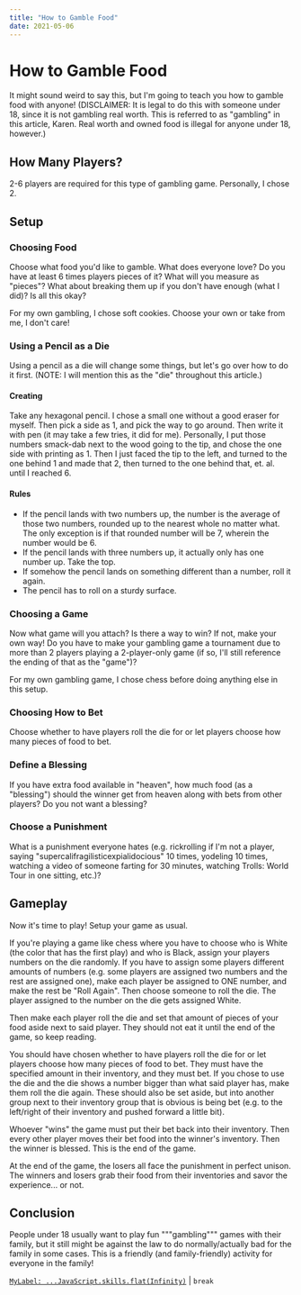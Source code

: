 ```yaml
---
title: "How to Gamble Food"
date: 2021-05-06
---
```


[prev]: https://javascriptlearner815.github.io/blog/2021/05/02/js-flat-spread-label.md

# How to Gamble Food

It might sound weird to say this, but I'm going to teach you how to gamble food with anyone! (DISCLAIMER: It is legal to do this with someone under 18, since it is not gambling real worth. This is referred to as "gambling" in this article, Karen. Real worth and owned food is illegal for anyone under 18, however.)

## How Many Players?

2-6 players are required for this type of gambling game. Personally, I chose 2.

## Setup

### Choosing Food

Choose what food you'd like to gamble. What does everyone love? Do you have at least 6 times players pieces of it? What will you measure as "pieces"? What about breaking them up if you don't have enough (what I did)? Is all this okay?

For my own gambling, I chose soft cookies. Choose your own or take from me, I don't care!

### Using a Pencil as a Die

Using a pencil as a die will change some things, but let's go over how to do it first. (NOTE: I will mention this as the "die" throughout this article.)

#### Creating

Take any hexagonal pencil. I chose a small one without a good eraser for myself. Then pick a side as 1, and pick the way to go around. Then write it with pen (it may take a few tries, it did for me). Personally, I put those numbers smack-dab next to the wood going to the tip, and chose the one side with printing as 1. Then I just faced the tip to the left, and turned to the one behind 1 and made that 2, then turned to the one behind that, et. al. until I reached 6.

#### Rules

- If the pencil lands with two numbers up, the number is the average of those two numbers, rounded up to the nearest whole no matter what. The only exception is if that rounded number will be 7, wherein the number would be 6.
- If the pencil lands with three numbers up, it actually only has one number up. Take the top.
- If somehow the pencil lands on something different than a number, roll it again.
- The pencil has to roll on a sturdy surface.

### Choosing a Game

Now what game will you attach? Is there a way to win? If not, make your own way! Do you have to make your gambling game a tournament due to more than 2 players playing a 2-player-only game (if so, I'll still reference the ending of that as the "game")?

For my own gambling game, I chose chess before doing anything else in this setup.

### Choosing How to Bet

Choose whether to have players roll the die for or let players choose how many pieces of food to bet.

### Define a Blessing

If you have extra food available in "heaven", how much food (as a "blessing") should the winner get from heaven along with bets from other players? Do you not want a blessing?

### Choose a Punishment

What is a punishment everyone hates (e.g. rickrolling if I'm not a player, saying "supercalifragilisticexpialidocious" 10 times, yodeling 10 times, watching a video of someone farting for 30 minutes, watching Trolls: World Tour in one sitting, etc.)?

## Gameplay

Now it's time to play! Setup your game as usual.

If you're playing a game like chess where you have to choose who is White (the color that has the first play) and who is Black, assign your players numbers on the die randomly. If you have to assign some players different amounts of numbers (e.g. some players are assigned two numbers and the rest are assigned one), make each player be assigned to ONE number, and make the rest be "Roll Again". Then choose someone to roll the die. The player assigned to the number on the die gets assigned White.

Then make each player roll the die and set that amount of pieces of your food aside next to said player. They should not eat it until the end of the game, so keep reading.

You should have chosen whether to have players roll the die for or let players choose how many pieces of food to bet. They must have the specified amount in their inventory, and they must bet. If you chose to use the die and the die shows a number bigger than what said player has, make them roll the die again. These should also be set aside, but into another group next to their inventory group that is obvious is being bet (e.g. to the left/right of their inventory and pushed forward a little bit).

Whoever "wins" the game must put their bet back into their inventory. Then every other player moves their bet food into the winner's inventory. Then the winner is blessed. This is the end of the game.

At the end of the game, the losers all face the punishment in perfect unison. The winners and losers grab their food from their inventories and savor the experience... or not.

## Conclusion

People under 18 usually want to play fun """gambling""" games with their family, but it still might be against the law to do normally/actually bad for the family in some cases. This is a friendly (and family-friendly) activity for everyone in the family!

[`MyLabel: ...JavaScript.skills.flat(Infinity)`][prev] | `break`

